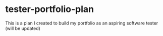 # tester-portfolio-plan
This is a plan I created to build my portfolio as an aspiring software tester (will be updated)
